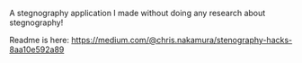 A stegnography application I made without doing any research about stegnography!

Readme is here:
https://medium.com/@chris.nakamura/stenography-hacks-8aa10e592a89
